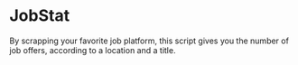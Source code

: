 # JobStat
By scrapping your favorite job platform, this script gives you the number of job offers, according to a location and a title. 
